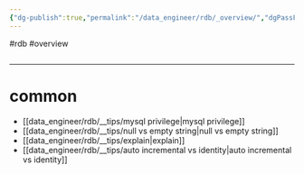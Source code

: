 ```yaml
---
{"dg-publish":true,"permalink":"/data_engineer/rdb/_overview/","dgPassFrontmatter":true,"created":"","updated":""}
---
```


#rdb #overview 

```toc
```

---

# common
- [[data_engineer/rdb/__tips/mysql privilege\|mysql privilege]]
- [[data_engineer/rdb/__tips/null vs empty string\|null vs empty string]]
- [[data_engineer/rdb/__tips/explain\|explain]]
- [[data_engineer/rdb/__tips/auto incremental vs identity\|auto incremental vs identity]]
